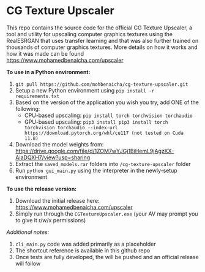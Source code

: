 # CG Texture Upscaler

This repo contains the source code for the official CG Texture Upscaler, a tool and utility for upscaling computer graphics textures using the RealESRGAN that uses transfer learning and that was also further trained on thousands of computer graphics textures. More details on how it works and how it was made can be found https://www.mohamedbenaicha.com/upscaler

**To use in a Python environment:**

1. ```git pull https://github.com/mohbenaicha/cg-texture-upscaler.git```
2. Setup a new Python environment using ```pip install -r requirements.txt```
3. Based on the version of the application you wish you try, add ONE of the following:
    * CPU-based upscaling: ```pip install torch torchvision torchaudio```
    * GPU-based upscaling: ```pip3 install pip3 install torch torchvision torchaudio --index-url https://download.pytorch.org/whl/cu117 (not tested on Cuda 11.8)```
4. Download the model weights from: https://drive.google.com/file/d/1ZOM7wYJGj1BiHemL9jAgzKX-AiaDQXH7/view?usp=sharing
5. Extract the ```saved_models.rar``` folders into ```/cg-texture-upscaler``` folder
6. Run ```python gui_main.py``` using the interpreter in the newly-setup environment  

**To use the release version:**

1. Download the initial release here: https://www.mohamedbenaicha.com/upscaler
2. Simply run through the ```CGTextureUpscaler.exe``` (your AV may prompt you to give it r/w/x permissions)

*Additional notes:*

1. ```cli_main.py``` code was added primarily as a placeholder
2. The shortcut reference is available in this github repo
3. Once tests are fully developed, the will be pushed and an official release will follow
